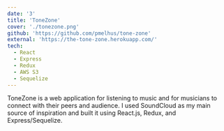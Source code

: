 ```yaml
---
date: '3'
title: 'ToneZone'
cover: './tonezone.png'
github: 'https://github.com/pmelhus/tone-zone'
external: 'https://the-tone-zone.herokuapp.com/'
tech:
  - React
  - Express
  - Redux
  - AWS S3
  - Sequelize
---
```


ToneZone is a web application for listening to music and for musicians to connect with their peers and audience. I used SoundCloud as my main source of inspiration and built it using React.js, Redux, and Express/Sequelize.
